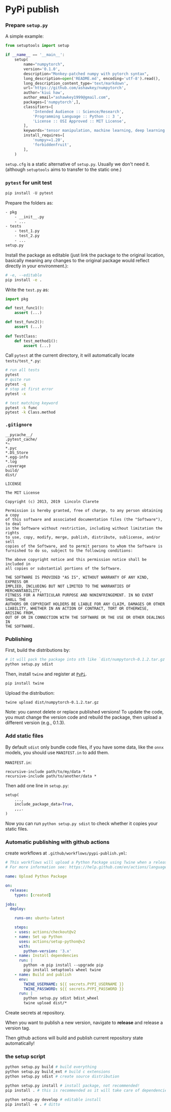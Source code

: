 # PyPi publish


### Prepare `setup.py`

A simple example:

```python
from setuptools import setup

if __name__ == '__main__':
    setup(
        name="numpytorch",
        version='0.1.0',
        description="Monkey-patched numpy with pytorch syntax",
        long_description=open('README.md', encoding='utf-8').read(),
        long_description_content_type='text/markdown',
        url='https://github.com/ashawkey/numpytorch',
        author='kiui haw',
        author_email="ashawkey1999@gmail.com",
        packages=['numpytorch',],
        classifiers=[
            'Intended Audience :: Science/Research',
            'Programming Language :: Python :: 3 ',
            'License :: OSI Approved :: MIT License',
        ],
        keywords='tensor manipulation, machine learning, deep learning',
        install_requires=[
            'numpy>=1.20',
            'forbiddenfruit',
        ],
    )
```

`setup.cfg` is a static alternative of `setup.py`. Usually we don't need it. (although `setuptools` aims to transfer to the static one.)


### `pytest` for unit test

```python
pip install -U pytest
```

Prepare the folders as:

```bash
- pkg
	- __init__.py
	- ...
- tests
	- test_1.py
	- test_2.py
	- ...
setup.py
```

Install the package as editable (just link the package to the original location, basically meaning any changes to the original package would reflect directly in your environment.):

```bash
# -e, --editable
pip install -e .
```

Write the `test.py` as:

```python
import pkg

def test_func1():
    assert (...)

def test_func2():
    assert (...)
    
def TestClass:
    def test_method1():
        assert (...)
```

Call `pytest` at the current directory, it will automatically locate `tests/test_*.py`:

```bash
# run all tests
pytest
# quite run
pytest -q
# stop at first error
pytest -x

# test matching keyword
pytest -k func
pytest -k Class.method
```


### `.gitignore`

```
__pycache__/
.pytest_cache/
*~
*.pyc
*.DS_Store
*.egg-info
*.log
.coverage
build/
dist/
```


`LICENSE`

```
The MIT License

Copyright (c) 2013, 2019  Lincoln Clarete

Permission is hereby granted, free of charge, to any person obtaining a copy
of this software and associated documentation files (the "Software"), to deal
in the Software without restriction, including without limitation the rights
to use, copy, modify, merge, publish, distribute, sublicense, and/or sell
copies of the Software, and to permit persons to whom the Software is
furnished to do so, subject to the following conditions:

The above copyright notice and this permission notice shall be included in
all copies or substantial portions of the Software.

THE SOFTWARE IS PROVIDED "AS IS", WITHOUT WARRANTY OF ANY KIND, EXPRESS OR
IMPLIED, INCLUDING BUT NOT LIMITED TO THE WARRANTIES OF MERCHANTABILITY,
FITNESS FOR A PARTICULAR PURPOSE AND NONINFRINGEMENT. IN NO EVENT SHALL THE
AUTHORS OR COPYRIGHT HOLDERS BE LIABLE FOR ANY CLAIM, DAMAGES OR OTHER
LIABILITY, WHETHER IN AN ACTION OF CONTRACT, TORT OR OTHERWISE, ARISING FROM,
OUT OF OR IN CONNECTION WITH THE SOFTWARE OR THE USE OR OTHER DEALINGS IN
THE SOFTWARE.
```


### Publishing

First, build the distributions by:

```bash
# it will pack the package into sth like `dist/numpytorch-0.1.2.tar.gz`
python setup.py sdist
```

Then, install `twine` and register at [`PyPi`](https://pypi.org/).

```bash
pip install twine
```

Upload the distribution:

```bash
twine upload dist/numpytorch-0.1.2.tar.gz
```

Note: you cannot delete or replace published versions! To update the code, you must change the version code and rebuild the package, then upload a different version (e.g., 0.1.3).


### Add static files

By default `sdist` only bundle code files, if you have some data, like the `onnx` models, you should use `MANIFEST.in` to add them.

`MANIFEST.in`:

```in
recursive-include path/to/my/data *
recursive-include path/to/another/data *
```

Then add one line in `setup.py`:

```python
setup(
    ...,
	include_package_data=True,
    ,,,.
)
```

Now you can run `python setup.py sdist` to check whether it copies your static files.


### Automatic publishing with github actions

create workflows at `.github/workflows/pypi-publish.yml`:

```yaml
# This workflows will upload a Python Package using Twine when a release is created
# For more information see: https://help.github.com/en/actions/language-and-framework-guides/using-python-with-github-actions#publishing-to-package-registries

name: Upload Python Package

on:
  release:
    types: [created]

jobs:
  deploy:

    runs-on: ubuntu-latest

    steps:
    - uses: actions/checkout@v2
    - name: Set up Python
      uses: actions/setup-python@v2
      with:
        python-version: '3.x'
    - name: Install dependencies
      run: |
        python -m pip install --upgrade pip
        pip install setuptools wheel twine
    - name: Build and publish
      env:
        TWINE_USERNAME: ${{ secrets.PYPI_USERNAME }}
        TWINE_PASSWORD: ${{ secrets.PYPI_PASSWORD }}
      run: |
        python setup.py sdist bdist_wheel
        twine upload dist/*
```

Create secrets at repository.

When you want to publish a new version, navigate to **release** and release a version tag.

Then github actions will build and publish current repository state automatically!


### the setup script

```python
python setup.py build # build everything
python setup.py build_ext # build c extensions
python setup.py sdist # create source distribution

python setup.py install # install package, not recommended!
pip install . # this is recommended as it will take care of dependencies and write correct metadata for upgrade/uninstall.

python setup.py develop # editable install 
pip install -e . # ditto
```

